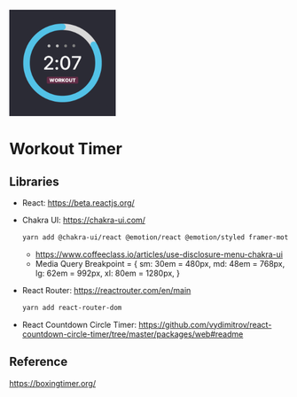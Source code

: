 ![](public/android-chrome-192x192.png)

# Workout Timer

## Libraries

- React: https://beta.reactjs.org/
- Chakra UI: https://chakra-ui.com/

  ```sh
  yarn add @chakra-ui/react @emotion/react @emotion/styled framer-motion
  ```

  - https://www.coffeeclass.io/articles/use-disclosure-menu-chakra-ui
  - Media Query Breakpoint = {
    sm: 30em = 480px,
    md: 48em = 768px,
    lg: 62em = 992px,
    xl: 80em = 1280px,
    }

- React Router: https://reactrouter.com/en/main

  ```sh
  yarn add react-router-dom
  ```

- React Countdown Circle Timer: https://github.com/vydimitrov/react-countdown-circle-timer/tree/master/packages/web#readme

## Reference

https://boxingtimer.org/

